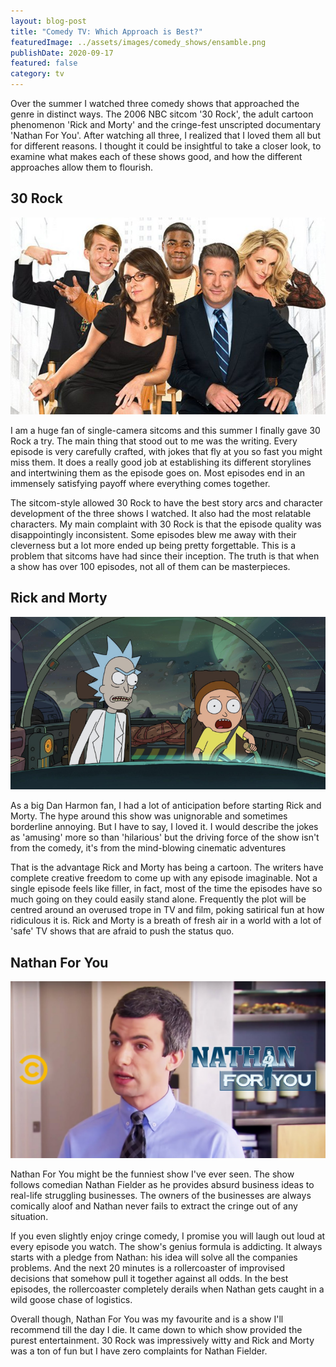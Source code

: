 ```yaml
---
layout: blog-post
title: "Comedy TV: Which Approach is Best?"
featuredImage: ../assets/images/comedy_shows/ensamble.png
publishDate: 2020-09-17
featured: false
category: tv
---
```


Over the summer I watched three comedy shows that approached the genre in distinct ways. The 2006 NBC sitcom '30 Rock', the adult cartoon phenomenon 'Rick and Morty' and the cringe-fest unscripted documentary 'Nathan For You'. After watching all three, I realized that I loved them all but for different reasons. I thought it could be insightful to take a closer look, to examine what makes each of these shows good, and how the different approaches allow them to flourish.

## 30 Rock

<img class="blog-image" src="../assets/images/comedy_shows/30rock.jpg" alt="30 Rock" />

I am a huge fan of single-camera sitcoms and this summer I finally gave 30 Rock a try. The main thing that stood out to me was the writing. Every episode is very carefully crafted, with jokes that fly at you so fast you might miss them. It does a really good job at establishing its different storylines and intertwining them as the episode goes on. Most episodes end in an immensely satisfying payoff where everything comes together.

The sitcom-style allowed 30 Rock to have the best story arcs and character development of the three shows I watched. It also had the most relatable characters. My main complaint with 30 Rock is that the episode quality was disappointingly inconsistent. Some episodes blew me away with their cleverness but a lot more ended up being pretty forgettable. This is a problem that sitcoms have had since their inception. The truth is that when a show has over 100 episodes, not all of them can be masterpieces.

## Rick and Morty 

<img class="blog-image" src="../assets/images/comedy_shows/rickandmorty.png" alt="Rick and Morty" />

As a big Dan Harmon fan, I had a lot of anticipation before starting Rick and Morty. The hype around this show was unignorable and sometimes borderline annoying. But I have to say, I loved it. I would describe the jokes as 'amusing' more so than 'hilarious' but the driving force of the show isn't from the comedy, it's from the mind-blowing cinematic adventures

That is the advantage Rick and Morty has being a cartoon. The writers have complete creative freedom to come up with any episode imaginable. Not a single episode feels like filler, in fact, most of the time the episodes have so much going on they could easily stand alone. Frequently the plot will be centred around an overused trope in TV and film, poking satirical fun at how ridiculous it is. Rick and Morty is a breath of fresh air in a world with a lot of 'safe' TV shows that are afraid to push the status quo.

## Nathan For You

<img class="blog-image" src="../assets/images/comedy_shows/nathanforyou.jpg" alt="Nathan For You" />

Nathan For You might be the funniest show I've ever seen. The show follows comedian Nathan Fielder as he provides absurd business ideas to real-life struggling businesses. The owners of the businesses are always comically aloof and Nathan never fails to extract the cringe out of any situation.

If you even slightly enjoy cringe comedy, I promise you will laugh out loud at every episode you watch. The show's genius formula is addicting. It always starts with a pledge from Nathan: his idea will solve all the companies problems. And the next 20 minutes is a rollercoaster of improvised decisions that somehow pull it together against all odds. In the best episodes, the rollercoaster completely derails when Nathan gets caught in a wild goose chase of logistics.

Overall though, Nathan For You was my favourite and is a show I'll recommend till the day I die. It came down to which show provided the purest entertainment. 30 Rock was impressively witty and Rick and Morty was a ton of fun but I have zero complaints for Nathan Fielder.